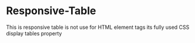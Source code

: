 # Responsive-Table
This is responsive table is not use for HTML element tags its fully used CSS display tables property  
